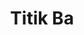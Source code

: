 ---
title: "Titik Ba"
list_category: "Titik Ba"
gagasan_url: "/gagasan-titik-ba/"
cta_button_1_text: "Jelajahi Titik Ba"
cta_button_2_text: "Lihat Kumpulan Artikel"
---